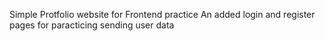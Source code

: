 
Simple Protfolio website for Frontend practice 
  An added login and register pages for paracticing sending user data
